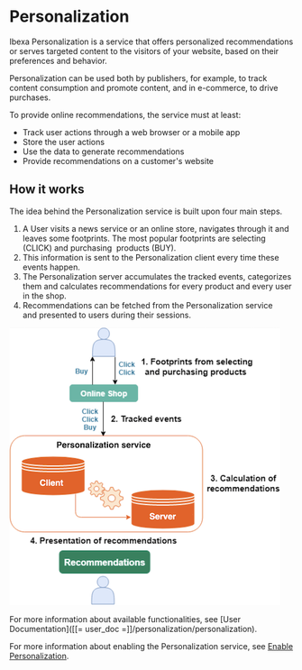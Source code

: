 # Personalization

Ibexa Personalization is a service that offers personalized recommendations 
or serves targeted content to the visitors of your website, based on their 
preferences and behavior.

Personalization can be used both by publishers, for example, to track content consumption 
and promote content, and in e-commerce, to drive purchases.

To provide online recommendations, the service must at least:

- Track user actions through a web browser or a mobile app
- Store the user actions
- Use the data to generate recommendations
- Provide recommendations on a customer's website

## How it works

The idea behind the Personalization service is built upon four main steps.

1. A User visits a news service or an online store, navigates through it and leaves some footprints. The most popular footprints are selecting (CLICK) and purchasing  products (BUY).
2. This information is sent to the Personalization client every time these events happen.
3. The Personalization server accumulates the tracked events, categorizes them and calculates recommendations for every product and every user in the shop.
4. Recommendations can be fetched from the Personalization service and presented to users during their sessions.

![Overview of how recommendation works](img/recommendation_overview.png)

For more information about available functionalities, see [User Documentation]([[= user_doc =]]/personalization/personalization).

For more information about enabling the Personalization service, see [Enable Personalization](enabling_personalization.md).
